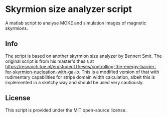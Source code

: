 # Skyrmion size analyzer script
A matlab script to analyse MOKE and simulation images of magnetic skyrmions.

## Info
The script is based on another skyrmion size analyzer by Bennert Smit. The original script is from his master's thesis at https://research.tue.nl/en/studentTheses/controlling-the-energy-barrier-for-skyrmion-nucleation-with-ga-io. This is a modified version of that with rudimentary capabilities for stripe domain width calculation, albeit this is implemented in a sketchy way and should be used very cautiously.

## License
This script is provided under the MIT open-source license.
